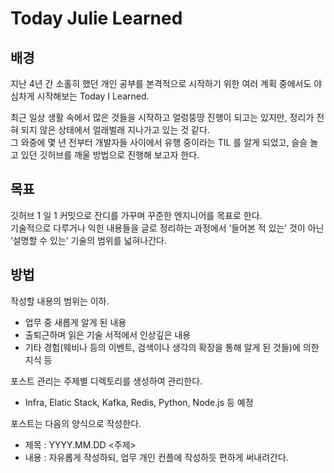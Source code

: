 # Today Julie Learned
## 배경
지난 4년 간 소홀히 했던 개인 공부를 본격적으로 시작하기 위한 여러 계획 중에서도 야심차게 시작해보는 Today I Learned.

최근 일상 생활 속에서 많은 것들을 시작하고 얼렁뚱땅 진행이 되고는 있지만, 정리가 전혀 되지 않은 상태에서 얼래벌래 지나가고 있는 것 같다.  
그 와중에 몇 년 전부터 개발자들 사이에서 유행 중이라는 TIL 를 알게 되었고, 슬슬 놀고 있던 깃허브를 깨울 방법으로 진행해 보고자 한다.

## 목표
깃허브 1 일 1 커밋으로 잔디를 가꾸며 꾸준한 엔지니어를 목표로 한다.  
기술적으로 다루거나 익힌 내용들을 글로 정리하는 과정에서 ‘들어본 적 있는’ 것이 아닌 ‘설명할 수 있는’ 기술의 범위를 넓혀나간다.

## 방법
작성할 내용의 범위는 이하.
- 업무 중 새롭게 알게 된 내용
- 출퇴근하며 읽은 기술 서적에서 인상깊은 내용
- 기타 경험(웨비나 등의 이벤트, 검색이나 생각의 확장을 통해 알게 된 것들)에 의한 지식 등

포스트 관리는 주제별 디렉토리를 생성하여 관리한다.  
- Infra, Elatic Stack, Kafka, Redis, Python, Node.js 등 예정

포스트는 다음의 양식으로 작성한다.
- 제목 : YYYY.MM.DD <주제>  
- 내용 : 자유롭게 작성하되, 업무 개인 컨플에 작성하듯 편하게 써내려간다.
